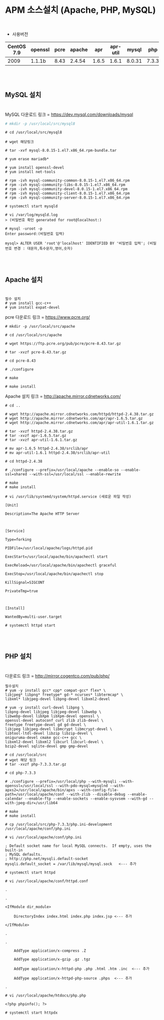 # APM 소스설치 (Apache, PHP, MySQL)
<br>

- 사용버전

|CentOS 7.9|openssl|pcre|apache|apr|apr-util|mysql|php|
|--------|-------|----|------|---|--------|-----|---|
|2009|1.1.1b|8.43|2.4.54|1.6.5|1.6.1|8.0.31|7.3.3|

<br>
<br>

## MySQL 설치  

#
MySQL 다운로드 링크 = https://dev.mysql.com/downloads/mysql
```bash
# mkdir -p /usr/local/src/mysql8
```
```
# cd /usr/local/src/mysql8
```
```
# wget 해당링크
```
```
# tar -xvf mysql-8.0.15-1.el7.x86_64.rpm-bundle.tar
```
```
# yum erase mariadb*
```
```
# yum install openssl-devel
# yum install net-tools
```
```
# rpm -ivh mysql-community-common-8.0.15-1.el7.x86_64.rpm
# rpm -ivh mysql-community-libs-8.0.15-1.el7.x86_64.rpm
# rpm -ivh mysql-community-devel-8.0.15-1.el7.x86_64.rpm
# rpm -ivh mysql-community-client-8.0.15-1.el7.x86_64.rpm
# rpm -ivh mysql-community-server-8.0.15-1.el7.x86_64.rpm
```
```
# systemctl start mysqld
```
```
# vi /var/log/mysqld.log 
> (비밀번호 확인 generated for root@localhost:)
```
```
# mysql -uroot -p
Enter password:(비밀번호 입력)
```
```
mysql> ALTER USER 'root'@'localhost' IDENTIFIED BY '비밀번호 입력'; (비밀번호 변경 : 대문자,특수문자,영어,숫자)
```
<br>
<br>

## Apache 설치
#
```
필수 설치
# yum install gcc-c++
# yum install expat-devel
```
pcre 다운로드 링크 = https://www.pcre.org/
```
# mkdir -p /usr/local/src/apache
```
```
# cd /usr/local/src/apache
```
```
# wget https://ftp.pcre.org/pub/pcre/pcre-8.43.tar.gz
```
```
# tar -xvzf pcre-8.43.tar.gz
```
```
# cd pcre-8.43
```
```
# ./configure
```
```
# make

# make install
```

Apache 설치 링크 = http://apache.mirror.cdnetworks.com/

```
# cd ..
```
```
# wget http://apache.mirror.cdnetworks.com/httpd/httpd-2.4.38.tar.gz 
# wget http://apache.mirror.cdnetworks.com/apr/apr-1.6.5.tar.gz
# wget http://apache.mirror.cdnetworks.com/apr/apr-util-1.6.1.tar.gz
```
```
# tar -xvzf httpd-2.4.38.tar.gz
# tar -xvzf apr-1.6.5.tar.gz
# tar -xvzf apr-util-1.6.1.tar.gz
```
```
# mv apr-1.6.5 httpd-2.4.38/srclib/apr
# mv apr-util-1.6.1 httpd-2.4.38/srclib/apr-util
```
```
# cd httpd-2.4.38 
```
```
# ./configure --prefix=/usr/local/apache --enable-so --enable-ssl=shared --with-ssl=/usr/local/ssl --enable-rewrite
```
```
# make
# make install
```
```
# vi /usr/lib/systemd/system/httpd.service (새로운 파일 작성)

[Unit]

Description=The Apache HTTP Server

 

[Service]

Type=forking

PIDFile=/usr/local/apache/logs/httpd.pid

ExecStart=/usr/local/apache/bin/apachectl start

ExecReload=/usr/local/apache/bin/apachectl graceful

ExecStop=/usr/local/apache/bin/apachectl stop

KillSignal=SIGCONT

PrivateTmp=true

 

[Install]

WantedBy=multi-user.target
```
```
# systemctl httpd start
```
<br>
<br>

## PHP 설치
#

다운로드 링크 = http://mirror.cogentco.com/pub/php/

```
필수설치
# yum -y install gcc* cpp* compat-gcc* flex* \
libjpeg* libpng* freetype* gd-* ncurses* libtermcap* \
libxml* libjpeg-devel libpng-devel libxml2-devel

# yum -y install curl-devel libpng \
libpng-devel libjpeg libjpeg-devel libwebp \
libwebp-devel libXpm libXpm-devel openssl \
openssl-devel autoconf curl zlib zlib-devel \
freetype freetype-devel gd gd-devel \
libjpeg libjpeg-devel libmcrypt libmcrypt-devel \
libtool-ltdl-devel libzip libzip-devel \
oniguruma-devel cmake gcc-c++ gcc \
libxml2-devel libxml2 libcurl libcurl-devel \
bzip2-devel sqlite-devel gmp gmp-devel
```
```
# cd /usr/local/src
# wget 해당 링크
# tar -xvzf php-7.3.3.tar.gz
```
```
# cd php-7.3.3

# ./configure --prefix=/usr/local/php --with-mysqli --with-openssl=/usr/local/ssl --with-pdo-mysql=mysqlnd --with-apxs2=/usr/local/apache/bin/apxs --with-config-file-path=/usr/local/apache/conf --with-zlib --disable-debug --enable-calendar --enable-ftp --enable-sockets --enable-sysvsem --with-gd --with-jpeg-dir=/usr/lib64
```
```
# make
# make install
```
```
# cp /usr/local/src/php-7.3.3/php.ini-development /usr/local/apache/conf/php.ini
```
```
# vi /usr/local/apache/conf/php.ini

; Default socket name for local MySQL connects.  If empty, uses the built-in
; MySQL defaults.
; http://php.net/mysqli.default-socket
mysqli.default_socket = /var/lib/mysql/mysql.sock   <--- 추가
```
```
# systemctl start httpd
```
```
# vi /usr/local/apache/conf/httpd.conf

.

.

<IfModule dir_module>

    DirectoryIndex index.html index.php index.jsp <--- 추가

</IfModule>

.

.

    AddType application/x-compress .Z

    AddType application/x-gzip .gz .tgz

    AddType application/x-httpd-php .php .html .htm .inc  <--- 추가

    AddType application/x-httpd-php-source .phps  <--- 추가

.
```
```
# vi /usr/local/apache/htdocs/php.php

<?php phpinfo(); ?>
```
```
# systemctl start httpdx
```
